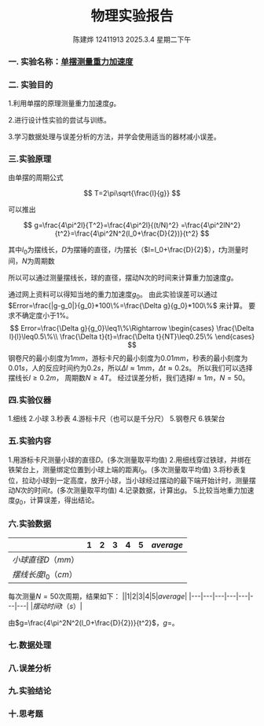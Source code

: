 <style>
.center{
    width:auto;
    display:table;
    margin-left: auto;
    margin-right: auto;
}

</style>

# <center>物理实验报告 </center>
 <center>陈建烨 12411913 2025.3.4 星期二下午</center> <!---这里是姓名栏--->

### 一. 实验名称：<u>单摆测量重力加速度</u>
<!---课程名称写<u>和</u>之间--->
### 二. 实验目的 
1.利用单摆的原理测量重力加速度$g$。

2.进行设计性实验的尝试与训练。

3.学习数据处理与误差分析的方法，并学会使用适当的器材减小误差。

### 三.实验原理
由单摆的周期公式

$$
T=2\pi\sqrt{\frac{l}{g}}
$$

可以推出

$$
g=\frac{4\pi^2l}{T^2}=\frac{4\pi^2l}{(t/N)^2}
=\frac{4\pi^2lN^2}{t^2}=\frac{4\pi^2N^2(l_0+\frac{D}{2})}{t^2}
$$

其中$l_0$为摆线长，$D$为摆锤的直径，$l$为摆长（$l=l_0+\frac{D}{2}$），$t$为测量时间，$N$为周期数

所以可以通过测量摆线长，球的直径，摆动N次的时间来计算重力加速度$g$。

通过网上资料可以得知当地的重力加速度$g_0$。
由此实验误差可以通过
$Error=\frac{|g-g_0|}{g_0}*100\%=\frac{\Delta g}{g_0}*100\%$
来计算。
要求不确定度小于1%。
$$
Error=\frac{\Delta g}{g_0}\leq1\%\Rightarrow
\begin{cases}
\frac{\Delta l}{l}\leq0.5\%\\
\frac{\Delta t}{t}=\frac{\Delta t}{NT}\leq0.25\%
\end{cases}
$$
钢卷尺的最小刻度为$1mm$，游标卡尺的最小刻度为$0.01mm$，秒表的最小刻度为$0.01s$，人的反应时间约为$0.2s$，所以$\Delta l\approx1mm$，$\Delta t\approx0.2s$。
所以我们可以选择摆线长$l\geq0.2m$，
周期数$N\geq4T$。
经过误差分析，我们选择$l\approx1m$，$N=50$。

### 四.实验仪器
1.细线
2.小球
3.秒表
4.游标卡尺（也可以是千分尺）
5.钢卷尺
6.铁架台

### 五.实验内容
1.用游标卡尺测量小球的直径$D$。(多次测量取平均值)
2.用细线穿过铁球，并绑在铁架台上，测量绑定位置到小球上端的距离$l_0$。(多次测量取平均值)
3.将秒表复位，拉动小球到一定高度，放开小球，当小球经过摆动的最下端开始计时，测量摆动$N$次的时间$t$。(多次测量取平均值)
4.记录数据，计算出$g$。
5.比较当地重力加速度$g_0$，计算误差，得出结论。
### 六.实验数据
||1|2|3|4|5|$average$|
|---|---|---|---|---|---|---|
|$小球直径D（mm）$|
|$摆线长度l_0（cm）$|

每次测量$N=50$次周期，结果如下：
||1|2|3|4|5|$average$|
|---|---|---|---|---|---|---|
|$摆动时间t（s）$|

由$g=\frac{4\pi^2N^2(l_0+\frac{D}{2})}{t^2}$，$g=$。
### 七.数据处理

### 八.误差分析

### 九.实验结论

### 十.思考题


